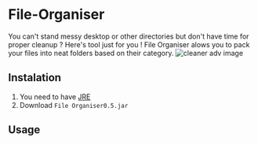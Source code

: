 # File-Organiser
You can't stand messy desktop or other directories but don't have time for proper cleanup ? Here's tool just for you !
File Organiser alows you to pack your files into neat folders based on their category.
![cleaner adv image](http://res.cloudinary.com/duyq1lcr1/image/upload/v1489493252/cleanerExample_naihcj.png)

## Instalation
1. You need to have [JRE](http://www.oracle.com/technetwork/java/javase/downloads/jre8-downloads-2133155.html)
2. Download `File Organiser0.5.jar`

## Usage
